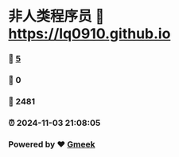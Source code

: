 # 非人类程序员 :link: https://lq0910.github.io 
### :page_facing_up: [5](https://lq0910.github.io/tag.html) 
### :speech_balloon: 0 
### :hibiscus: 2481 
### :alarm_clock: 2024-11-03 21:08:05 
### Powered by :heart: [Gmeek](https://github.com/Meekdai/Gmeek)
